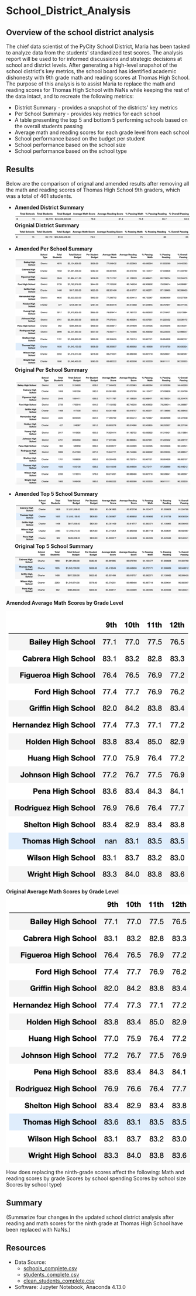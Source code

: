 # School_District_Analysis
## Overview of the school district analysis
The chief data scientist of the PyCity School District, Maria has been tasked to analyze data from the students' standardized test scores. The analysis report will be used to for informed discussions and strategic decisions at school and district levels. After generating a high-level snapshot of the school district's key metrics, the school board has identified academic dishonesty with 9th grade math and reading scores at Thomas High School. The purpose of this analysis is to assist Maria to replace the math and reading scores for Thomas High School with NaNs while keeping the rest of the data intact, and to recreate the following metrics:
* District Summary - provides a snapshot of the districts' key metrics
* Per School Summary - provides key metrics for each school
* A table presenting the top 5 and bottom 5 performing schools based on the overall students passing
* Average math and reading scores for each grade level from each school
* School performance based on the budget per student
* School performance based on the school size
* School performance based on the school type

## Results
Below are the comparison of orignal and amended results after removing all the math and reading scores of Thomas High School 9th graders, which was a total of 461 students. 

 * **Amended District Summary**
![Amended district summary](https://github.com/lilyhanhub/School_District_Analysis/blob/main/Screenshots%20/district_summary_amended.png)
  **Orignial District Summary**
![Original district summary](https://github.com/lilyhanhub/School_District_Analysis/blob/main/Screenshots%20/district_summary_original.png)

* **Amended Per School Summary**
![Amended School Summary](https://github.com/lilyhanhub/School_District_Analysis/blob/main/Screenshots%20/school_summary_amended.png)
 **Original Per School Summary**
![Original School Summary](https://github.com/lilyhanhub/School_District_Analysis/blob/main/Screenshots%20/school_summary_original.png)

* **Amended Top 5 School Summary**
![Amended Top 5 School Summary](https://github.com/lilyhanhub/School_District_Analysis/blob/main/Screenshots%20/top5schools_amended.png)
  **Original Top 5 School Summary**
![Original Top 5 School Summary](https://github.com/lilyhanhub/School_District_Analysis/blob/main/Screenshots%20/top5schools_original.png)

**Amended Average Math Scores by Grade Level**

![Amended Scores by Grade Level](https://github.com/lilyhanhub/School_District_Analysis/blob/main/Screenshots%20/math_scores_by_grade_amended.png)

**Original Average Math Scores by Grade Level**
![Original Scores by Grade Level](https://github.com/lilyhanhub/School_District_Analysis/blob/main/Screenshots%20/math_scores_by_grade_original.png)

How does replacing the ninth-grade scores affect the following:
Math and reading scores by grade
Scores by school spending
Scores by school size
Scores by school type)


## Summary
(Summarize four changes in the updated school district analysis after reading and math scores for the ninth grade at Thomas High School have been replaced with NaNs.)


## Resources
* Data Source: 
  * [schools_complete.csv](https://github.com/lilyhanhub/School_District_Analysis/blob/main/Resources/schools_complete.csv)
  * [students_complete.csv](https://github.com/lilyhanhub/School_District_Analysis/blob/main/Resources/students_complete.csv)
  * [clean_students_complete.csv](https://github.com/lilyhanhub/School_District_Analysis/blob/main/Resources/clean_students_complete.csv)
* Software: Jupyter Notebook, Anaconda 4.13.0

